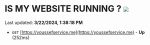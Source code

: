 # IS MY WEBSITE RUNNING ? [![](https://img.shields.io/static/v1?label=Sponsor&message=%E2%9D%A4&logo=GitHub&color=%23fe8e86)](https://github.com/sponsors/<username>)

Last updated: **3/22/2024, 1:38:18 PM**

- `GET` [https://youssefservice.me](https://youssefservice.me) - **Up** (252ms)

